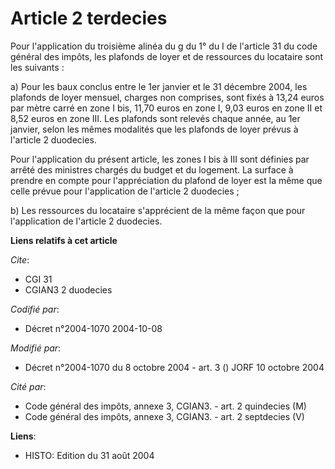 # Article 2 terdecies

Pour l'application du troisième alinéa du g du 1° du I de l'article 31 du code général des impôts, les plafonds de loyer et
de ressources du locataire sont les suivants :

a) Pour les baux conclus entre le 1er janvier et le 31 décembre 2004, les plafonds de loyer mensuel, charges non comprises,
sont fixés à 13,24 euros par mètre carré en zone I bis, 11,70 euros en zone I, 9,03 euros en zone II et 8,52 euros en zone
III. Les plafonds sont relevés chaque année, au 1er janvier, selon les mêmes modalités que les plafonds de loyer prévus à
l'article 2 duodecies.

Pour l'application du présent article, les zones I bis à III sont définies par arrêté des ministres chargés du budget et du
logement. La surface à prendre en compte pour l'appréciation du plafond de loyer est la même que celle prévue pour
l'application de l'article 2 duodecies ;

b) Les ressources du locataire s'apprécient de la même façon que pour l'application de l'article 2 duodecies.

**Liens relatifs à cet article**

_Cite_:

  - CGI 31
  - CGIAN3 2 duodecies

_Codifié par_:

  - Décret n°2004-1070 2004-10-08

_Modifié par_:

  - Décret n°2004-1070 du 8 octobre 2004 - art. 3 () JORF 10 octobre 2004

_Cité par_:

  - Code général des impôts, annexe 3, CGIAN3. - art. 2 quindecies (M)
  - Code général des impôts, annexe 3, CGIAN3. - art. 2 septdecies (V)

**Liens**:

  - HISTO: Edition du 31 août 2004
